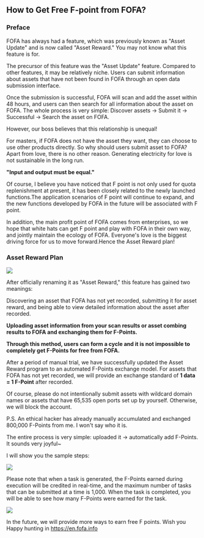 ## How to Get Free F-point from FOFA?

### Preface

FOFA has always had a feature, which was previously known as "Asset Update" and is now called "Asset Reward." You may not know what this feature is for.

The precursor of this feature was the "Asset Update" feature. Compared to other features, it may be relatively niche. Users can submit information about assets that have not been found in FOFA through an open data submission interface. 

Once the submission is successful, FOFA will scan and add the asset within 48 hours, and users can then search for all information about the asset on FOFA. The whole process is very simple: Discover assets → Submit it → Successful → Search the asset on FOFA.

However, our boss believes that this relationship is unequal! 

For masters, if FOFA does not have the asset they want, they can choose to use other products directly. So why should users submit asset to FOFA? Apart from love, there is no other reason. Generating electricity for love is not sustainable in the long run.

__"Input and output must be equal."__

Of course, I believe you have noticed that F point is not only used for quota replenishment at present, it has been closely related to the newly launched functions.The application scenarios of F point will continue to expand, and the new functions developed by FOFA in the future will be associated with F point. 

In addition, the main profit point of FOFA comes from enterprises, so we hope that white hats can get F point and play with FOFA in their own way, and jointly maintain the ecology of FOFA. Everyone's love is the biggest driving force for us to move forward.Hence the Asset Reward plan!

### Asset Reward Plan

![](https://s3.bmp.ovh/imgs/2023/05/10/39b00c07dfde3018.png)

After officially renaming it as "Asset Reward," this feature has gained two meanings:

Discovering an asset that FOFA has not yet recorded, submitting it for asset reward, and being able to view detailed information about the asset after recorded.


__Uploading asset information from your scan results or asset combing results to FOFA and exchanging them for F-Points.__

__Through this method, users can form a cycle and it is not impossible to completely get F-Points for free from FOFA.__


After a period of manual trial, we have successfully updated the Asset Reward program to an automated F-Points exchange model. For assets that FOFA has not yet recorded, we will provide an exchange standard of __1 data = 1 F-Point__ after recorded.

Of course, please do not intentionally submit assets with wildcard domain names or assets that have 65,535 open ports set up by yourself. Otherwise, we will block the account.

P.S. An ethical hacker has already manually accumulated and exchanged 800,000 F-Points from me. I won't say who it is.

The entire process is very simple: uploaded it → automatically add F-Points. It sounds very joyful~

I will show you the sample steps:

![](https://s3.bmp.ovh/imgs/2023/05/10/c2087ad2c6c54979.gif)

Please note that when a task is generated, the F-Points earned during execution will be credited in real-time, and the maximum number of tasks that can be submitted at a time is 1,000. When the task is completed, you will be able to see how many F-Points were earned for the task.

![](https://s3.bmp.ovh/imgs/2023/05/10/74cb7b1a559adbc8.png)

In the future, we will provide more ways to earn free F points. Wish you Happy hunting in https://en.fofa.info


